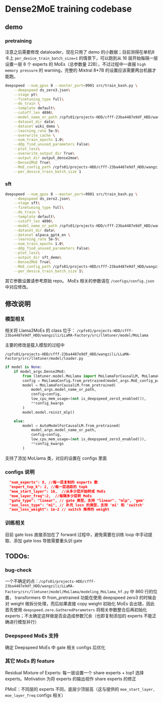 # Dense2MoE training codebase

## demo

### pretraining 

注意之后需要修改 dataloader，现在只用了 demo 的小数据；目前测得在单机8卡上 `per_device_train_batch_size=1` 的情景下，可以跑到从 16 层开始每隔一层设置一层 8 个 experts 的 MoEs（总参数量 22B），不过过程中一直报 `high memory pressure` 的 warning，完整的 Mixtral 8*7B 的设置应该需要两台机器才能跑。

```bash
deepspeed --num_gpus 8 --master_port=9901 src/train_bash.py \
    --deepspeed ds_zero3.json\
    --stage pt\
    --finetuning_type full\
    --do_train \
    --template default\
    --cutoff_len 4096\
    --model_name_or_path /cpfs01/projects-HDD/cfff-23ba4487e9df_HDD/wangzili/.cache/Llama-2-7b-hf\
    --dataset_dir data\
    --dataset wiki_demo \
    --learning_rate 5e-5\
    --overwrite_cache \
    --num_train_epochs 1.0\
    --ddp_find_unused_parameters False\
    --plot_loss\
    --overwrite_output_dir True\
    --output_dir output_dense2moe\
    --Dense2MoE True\
    --MoE_config_path /cpfs01/projects-HDD/cfff-23ba4487e9df_HDD/wangzili/LLaMA-Factory/configs/config.json\
    --per_device_train_batch_size 1


```

### sft

```sh
deepspeed --num_gpus 8 --master_port=9901 src/train_bash.py \
    --deepspeed ds_zero2.json\
    --stage sft\
    --finetuning_type full\
    --do_train \
    --template default\
    --cutoff_len 4096\
    --model_name_or_path /cpfs01/projects-HDD/cfff-23ba4487e9df_HDD/wangzili/.cache/Llama-2-7b-hf\
    --dataset_dir data\
    --dataset alpaca_gpt4_en \
    --learning_rate 5e-5\
    --num_train_epochs 1.0\
    --ddp_find_unused_parameters False\
    --plot_loss\
    --output_dir sft_demo\
    --Dense2MoE True\
    --MoE_config_path /cpfs01/projects-HDD/cfff-23ba4487e9df_HDD/wangzili/LLaMA-Factory/configs/config.json\
    --per_device_train_batch_size 1\
```

其它参数设置请参考原始 repo。
MoEs 相关的参数请在 `/configs/config.json` 中对应修改。


## 修改说明

### 模型相关

相关将 Llama2MoEs 的 class 位于： `/cpfs01/projects-HDD/cfff-23ba4487e9df_HDD/wangzili/LLaMA-Factory/src/llmtuner/model/MoLlama`

主要的修改是载入模型的过程中

`/cpfs01/projects-HDD/cfff-23ba4487e9df_HDD/wangzili/LLaMA-Factory/src/llmtuner/model/loader.py`

```python
if model is None:
    if model_args.Dense2MoE:
        from llmtuner.model.MoLlama import MoLlamaForCausalLM, MoLlamaConfig
        config = MoLlamaConfig.from_pretrained(model_args.MoE_config_path)
        model = MoLlamaForCausalLM.from_pretrained(
            model_args.model_name_or_path,
            config=config,
            low_cpu_mem_usage=(not is_deepspeed_zero3_enabled()),
            **config_kwargs
        )
        model.model.reinit_mlp()

    else:
        model = AutoModelForCausalLM.from_pretrained(
            model_args.model_name_or_path,
            config=config,
            low_cpu_mem_usage=(not is_deepspeed_zero3_enabled()),
            **config_kwargs
        )
```

支持了添加 MoLlama 类，对应的设置在 configs 里面

### configs 说明

```json
  "num_experts": 8, //每一层复制的 experts 数
  "expert_top_k": 2, //每一层选取的 topk
  "moe_start_layer": 16,  //从多少层开始转成 MoEs
  "moe_layer_freq":2,  //每隔多少层转 MoEs
  "gate_type": "linear", // gate 类型，支持 "linear". "mlp", 'gmm'  
  "aux_loss_type": "mi", // 补充 loss 的类型，支持 'mi' 和 'switch'
  "aux_loss_weight": 1e-2 // switch 推荐的 weight
```

### 训练相关

目前 gate loss 直接添加在了 forward 过程中，避免需要在训练 loop 中手动提取、添加 gate loss 导致需要重头训 gate



## TODOs:

### bug-check

一个不确定的点：`/cpfs01/projects-HDD/cfff-23ba4487e9df_HDD/wangzili/LLaMA-Factory/src/llmtuner/model/MoLlama/modeling_MoLlama_hf.py` 中 860 行的位置，
transformers 中 from_pretrained 功能在使用 deepspeed zero3 的时候会对 weight 做拆分处理，而后如果直接 copy weight 初始化 MoEs 会出错，因此首先使用 
`deepspeed.zero.GatheredParameters` 将相关参数整合后再初始化 experts；不太确定这样做是否会造成参数冗余（也即复制添加的 experts 不能正确进行模型并行）

### Deepspeed MoEs 支持

确定 Deepspeed MoEs 中 gate 相关 configs 后优化

### 其它 MoEs 的 feature

Residual Mixture of Experts: 每一层设置一个 share experts + top1 选择 experts。Motivation 为将 experts 的输出视作 share experts 的修正

PMoE：不同层的 experts 不同，底层少顶层高（这与提供的 `moe_start_layer, moe_layer_freq` configs 相关）